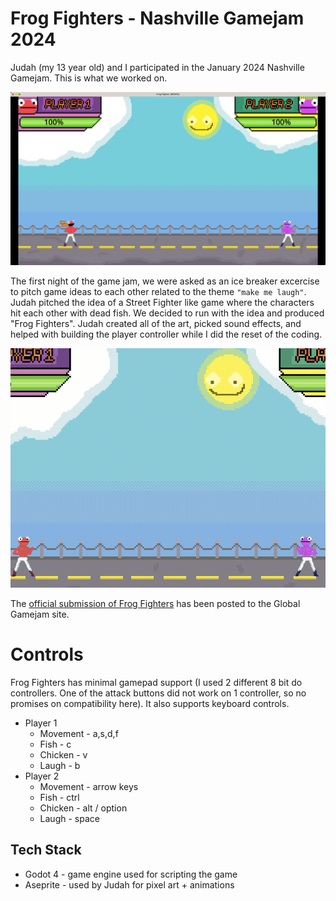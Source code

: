 # Frog Fighters - Nashville Gamejam 2024

Judah (my 13 year old) and I participated in the January 2024 Nashville Gamejam. This is what we worked on.

![Frog Fighters](frog-fighters.png)

The first night of the game jam, we were asked as an ice breaker excercise to pitch game ideas to each other related to the theme `"make me laugh"`. Judah pitched the idea of a Street Fighter like game where the characters hit each other with dead fish. We decided to run with the idea and produced "Frog Fighters". Judah created all of the art, picked sound effects, and helped with building the player controller while I did the reset of the coding.

![Frog Fighters Video](frog-fighters-fight.gif)

The [official submission of Frog Fighters](https://globalgamejam.org/games/2024/frog-fighters-1) has been posted to the Global Gamejam site.

# Controls

Frog Fighters has minimal gamepad support (I used 2 different 8 bit do controllers. One of the attack buttons did not work on 1 controller, so no promises on compatibility here). It also supports keyboard controls.

- Player 1
  - Movement - a,s,d,f
  - Fish - c
  - Chicken - v
  - Laugh - b
- Player 2
  - Movement - arrow keys
  - Fish - ctrl
  - Chicken - alt / option
  - Laugh - space

## Tech Stack

- Godot 4 - game engine used for scripting the game
- Aseprite - used by Judah for pixel art + animations
